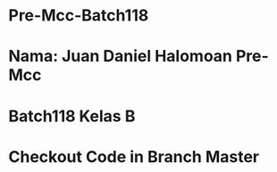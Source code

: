 # Pre-Mcc-Batch118
# Nama: Juan Daniel Halomoan Pre-Mcc 
# Batch118 Kelas B
# Checkout Code in Branch Master
